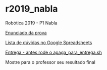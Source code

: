 # r2019_nabla

Robótica 2019 - P1 Nabla

[Enunciado da prova](enunciado.md)

[Lista de dúvidas no Google Spreadsheets](https://docs.google.com/spreadsheets/d/1RTOS66NtEd8PdhTv0O-wmm3N3WhBQXyQx0hY8pWvgog/edit?usp=sharing)

[Entrega -  antes rode o apaga_para_entrega.sh](https://insper.blackboard.com/webapps/assignment/uploadAssignment?content_id=_605514_1&course_id=_30561_1&group_id=&mode=cpview)


Mostre para o professor seu resultado final
